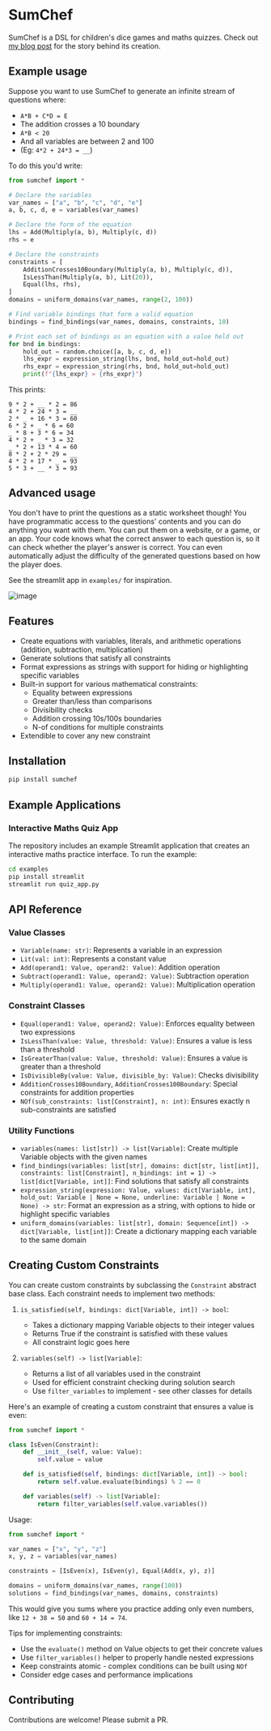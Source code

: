 # SumChef

SumChef is a DSL for children's dice games and maths quizzes. Check out [my blog post](https://robertheaton.com/sumchef) for the story behind its creation.

## Example usage

Suppose you want to use SumChef to generate an infinite stream of questions where:

* `A*B + C*D = E`
* The addition crosses a 10 boundary
* `A*B < 20`
* And all variables are between 2 and 100
* (Eg: `4*2 + 24*3 = __`)

To do this you'd write:

```python
from sumchef import *

# Declare the variables
var_names = ["a", "b", "c", "d", "e"]
a, b, c, d, e = variables(var_names)

# Declare the form of the equation
lhs = Add(Multiply(a, b), Multiply(c, d))
rhs = e

# Declare the constraints
constraints = [
    AdditionCrosses10Boundary(Multiply(a, b), Multiply(c, d)),
    IsLessThan(Multiply(a, b), Lit(20)),
    Equal(lhs, rhs),
]
domains = uniform_domains(var_names, range(2, 100))

# Find variable bindings that form a valid equation
bindings = find_bindings(var_names, domains, constraints, 10)

# Print each set of bindings as an equation with a value held out
for bnd in bindings:
    hold_out = random.choice([a, b, c, d, e])
    lhs_expr = expression_string(lhs, bnd, hold_out=hold_out)
    rhs_expr = expression_string(rhs, bnd, hold_out=hold_out)
    print(f"{lhs_expr} = {rhs_expr}")
```

This prints:

```
9 * 2 + __ * 2 = 86
4 * 2 + 24 * 3 = __
2 * _ + 16 * 3 = 60
6 * 2 + _ * 6 = 60
_ * 8 + 3 * 6 = 34
4 * 2 + _ * 3 = 32
_ * 2 + 13 * 4 = 60
8 * 2 + 2 * 29 = __
4 * 2 + 17 * _ = 93
5 * 3 + __ * 3 = 93
```

## Advanced usage

You don't have to print the questions as a static worksheet though! You have programmatic access to the questions' contents and you can do anything you want with them. You can put them on a website, or a game, or an app. Your code knows what the correct answer to each question is, so it can check whether the player's answer is correct. You can even automatically adjust the difficulty of the generated questions based on how the player does.

See the streamlit app in `examples/` for inspiration.

![image](./screenshot.png)

## Features

- Create equations with variables, literals, and arithmetic operations (addition, subtraction, multiplication)
- Generate solutions that satisfy all constraints
- Format expressions as strings with support for hiding or highlighting specific variables
- Built-in support for various mathematical constraints:
  - Equality between expressions
  - Greater than/less than comparisons
  - Divisibility checks
  - Addition crossing 10s/100s boundaries
  - N-of conditions for multiple constraints
- Extendible to cover any new constraint

## Installation

```bash
pip install sumchef
```

## Example Applications

### Interactive Maths Quiz App

The repository includes an example Streamlit application that creates an interactive maths practice interface. To run the example:

```bash
cd examples
pip install streamlit
streamlit run quiz_app.py
```

## API Reference

### Value Classes

- `Variable(name: str)`: Represents a variable in an expression
- `Lit(val: int)`: Represents a constant value
- `Add(operand1: Value, operand2: Value)`: Addition operation
- `Subtract(operand1: Value, operand2: Value)`: Subtraction operation
- `Multiply(operand1: Value, operand2: Value)`: Multiplication operation

### Constraint Classes

- `Equal(operand1: Value, operand2: Value)`: Enforces equality between two expressions
- `IsLessThan(value: Value, threshold: Value)`: Ensures a value is less than a threshold
- `IsGreaterThan(value: Value, threshold: Value)`: Ensures a value is greater than a threshold
- `IsDivisibleBy(value: Value, divisible_by: Value)`: Checks divisibility
- `AdditionCrosses10Boundary`, `AdditionCrosses100Boundary`: Special constraints for addition properties
- `NOf(sub_constraints: list[Constraint], n: int)`: Ensures exactly n sub-constraints are satisfied

### Utility Functions

- `variables(names: list[str]) -> list[Variable]`:
  Create multiple Variable objects with the given names
- `find_bindings(variables: list[str], domains: dict[str, list[int]], constraints: list[Constraint], n_bindings: int = 1) -> list[dict[Variable, int]]`: 
  Find solutions that satisfy all constraints
- `expression_string(expression: Value, values: dict[Variable, int], hold_out: Variable | None = None, underline: Variable | None = None) -> str`:
  Format an expression as a string, with options to hide or highlight specific variables
- `uniform_domains(variables: list[str], domain: Sequence[int]) -> dict[Variable, list[int]]`:
  Create a dictionary mapping each variable to the same domain

## Creating Custom Constraints

You can create custom constraints by subclassing the `Constraint` abstract base class. Each constraint needs to implement two methods:

1. `is_satisfied(self, bindings: dict[Variable, int]) -> bool`: 
   - Takes a dictionary mapping Variable objects to their integer values
   - Returns True if the constraint is satisfied with these values
   - All constraint logic goes here

2. `variables(self) -> list[Variable]`: 
   - Returns a list of all variables used in the constraint
   - Used for efficient constraint checking during solution search
   - Use `filter_variables` to implement - see other classes for details

Here's an example of creating a custom constraint that ensures a value is even:

```python
from sumchef import *

class IsEven(Constraint):
    def __init__(self, value: Value):
        self.value = value

    def is_satisfied(self, bindings: dict[Variable, int]) -> bool:
        return self.value.evaluate(bindings) % 2 == 0

    def variables(self) -> list[Variable]:
        return filter_variables(self.value.variables())
```

Usage:

```python
from sumchef import *

var_names = ["x", "y", "z"]
x, y, z = variables(var_names)

constraints = [IsEven(x), IsEven(y), Equal(Add(x, y), z)]

domains = uniform_domains(var_names, range(100))
solutions = find_bindings(var_names, domains, constraints)
```

This would give you sums where you practice adding only even numbers, like `12 + 38 = 50` and `60 + 14 = 74`. 

Tips for implementing constraints:

- Use the `evaluate()` method on Value objects to get their concrete values
- Use `filter_variables()` helper to properly handle nested expressions
- Keep constraints atomic - complex conditions can be built using `NOf`
- Consider edge cases and performance implications

## Contributing

Contributions are welcome! Please submit a PR.